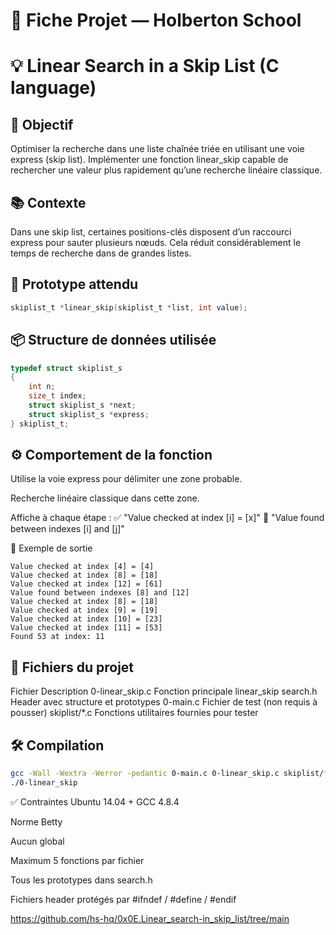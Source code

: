 # 🧾 Fiche Projet — Holberton School
# 💡 Linear Search in a Skip List (C language)
## 🎯 Objectif
Optimiser la recherche dans une liste chaînée triée en utilisant une voie express (skip list).
Implémenter une fonction linear_skip capable de rechercher une valeur plus rapidement qu’une recherche linéaire classique.

## 📚 Contexte
Dans une skip list, certaines positions-clés disposent d’un raccourci express pour sauter plusieurs nœuds.
Cela réduit considérablement le temps de recherche dans de grandes listes.

## 📐 Prototype attendu
```c
skiplist_t *linear_skip(skiplist_t *list, int value);
```

## 📦 Structure de données utilisée
```c
typedef struct skiplist_s
{
    int n;
    size_t index;
    struct skiplist_s *next;
    struct skiplist_s *express;
} skiplist_t;
```

## ⚙️ Comportement de la fonction
Utilise la voie express pour délimiter une zone probable.

Recherche linéaire classique dans cette zone.

Affiche à chaque étape :
✅ "Value checked at index [i] = [x]"
📌 "Value found between indexes [i] and [j]"

🧪 Exemple de sortie

```pgsql
Value checked at index [4] = [4]
Value checked at index [8] = [18]
Value checked at index [12] = [61]
Value found between indexes [8] and [12]
Value checked at index [8] = [18]
Value checked at index [9] = [19]
Value checked at index [10] = [23]
Value checked at index [11] = [53]
Found 53 at index: 11
```

## 📁 Fichiers du projet
Fichier	Description
0-linear_skip.c	Fonction principale linear_skip
search.h	Header avec structure et prototypes
0-main.c	Fichier de test (non requis à pousser)
skiplist/*.c	Fonctions utilitaires fournies pour tester

## 🛠️ Compilation

```bash
gcc -Wall -Wextra -Werror -pedantic 0-main.c 0-linear_skip.c skiplist/*.c -lm -o 0-linear_skip
./0-linear_skip
```
✅ Contraintes
Ubuntu 14.04 + GCC 4.8.4

Norme Betty

Aucun global

Maximum 5 fonctions par fichier

Tous les prototypes dans search.h

Fichiers header protégés par #ifndef / #define / #endif


https://github.com/hs-hq/0x0E.Linear_search-in_skip_list/tree/main


